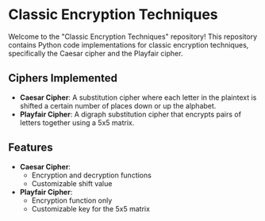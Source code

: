 # Classic Encryption Techniques

Welcome to the "Classic Encryption Techniques" repository! This repository contains Python code implementations for classic encryption techniques, specifically the Caesar cipher and the Playfair cipher.

## Ciphers Implemented

- **Caesar Cipher**: A substitution cipher where each letter in the plaintext is shifted a certain number of places down or up the alphabet.
- **Playfair Cipher**: A digraph substitution cipher that encrypts pairs of letters together using a 5x5 matrix.

## Features

- **Caesar Cipher**:
  - Encryption and decryption functions
  - Customizable shift value
- **Playfair Cipher**:
  - Encryption function only
  - Customizable key for the 5x5 matrix

